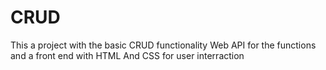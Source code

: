 # CRUD

This a project with the basic CRUD functionality
Web API for the functions and a front end with HTML And CSS for user interraction
